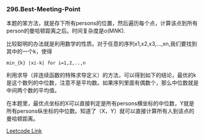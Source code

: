 ### 296.Best-Meeting-Point

本题的笨方法，就是存下所有persons的位置，然后遍历每个点，计算该点到所有person的曼哈顿距离之后。时间复杂度是o(M*N*K).

比较聪明的办法就是利用数学的性质。对于任意的序列x1,x2,x3,...,xn,我们要找到其中的一个k，使得

```min_{k} |xi-k| for i=1,2,..,n```

利用求导（非连续函数的特殊求导定义）的方法，可以得到如下的结论，最优的k是这个数列的中位数，注意不是平均数。如果序列里面有偶数个，那么中位数就是中间两个数的平均值。

在本题里，最优点坐标的X可以直接判定是所有persons横坐标的中位数，Y就是所有persons纵坐标的中位数。知道了（X，Y）就可以直接计算所有人到该点的曼哈顿距离。



[Leetcode Link](https://leetcode.com/problems/best-meeting-point)
